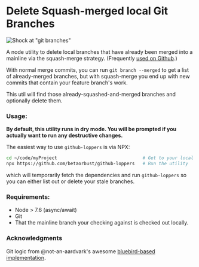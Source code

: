 # Delete Squash-merged local Git Branches

![Shock at "git branches"](https://i.imgur.com/kua2UNA.gif)

A node utility to delete local branches that have already been merged into a
mainline via the squash-merge strategy. (Frequently
[used on Github](https://blog.github.com/2016-04-01-squash-your-commits/).)

With normal merge commits, you can run `git branch --merged` to get a list of
already-merged branches, but with squash-merge you end up with new commits that
contain your feature branch's work.

This util will find those already-squashed-and-merged branches and optionally
delete them.

### Usage:

**By default, this utility runs in dry mode. You will be prompted if you
actually want to run any destructive changes.**

The easiest way to use `github-loppers` is via NPX:

```sh
cd ~/code/myProject                                # Get to your local repo
npx https://github.com/betaorbust/github-loppers   # Run the utility
```

which will temporarily fetch the dependencies and run `github-loppers` so you
can either list out or delete your stale branches.

### Requirements:

-   Node > 7.6 (async/await)
-   Git
-   That the mainline branch your checking against is checked out locally.

### Acknowledgments

Git logic from @not-an-aardvark's awesome
[bluebird-based implementation](https://github.com/not-an-aardvark/git-delete-squashed).
